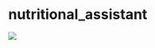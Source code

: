 # nutritional_assistant   
![](https://github.com/rrishkulova/nutritional_assistant/blob/main/GIF.gif)
